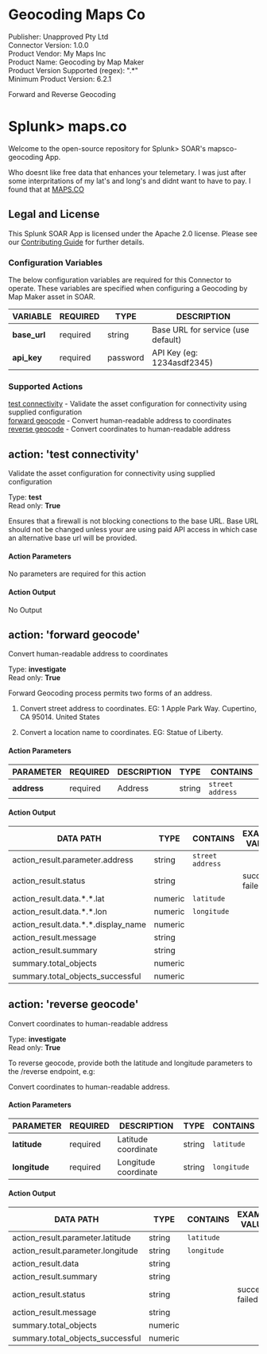 [comment]: # "Auto-generated SOAR connector documentation"
# Geocoding Maps Co

Publisher: Unapproved Pty Ltd  
Connector Version: 1.0.0  
Product Vendor: My Maps Inc  
Product Name: Geocoding by Map Maker  
Product Version Supported (regex): ".\*"  
Minimum Product Version: 6.2.1  

Forward and Reverse Geocoding

# Splunk> maps.co

Welcome to the open-source repository for Splunk> SOAR's mapsco-geocoding App.

Who doesnt like free data that enhances your telemetary. I was just after some interpritations of my lat's and long's and didnt want to have to pay. I found that at [MAPS.CO](https://geocode.maps.co) 

## Legal and License
This Splunk SOAR App is licensed under the Apache 2.0 license. Please see our [Contributing Guide](https://github.com/Splunk-SOAR-Apps/.github/blob/main/.github/CONTRIBUTING.md#legal-notice) for further details.


### Configuration Variables
The below configuration variables are required for this Connector to operate.  These variables are specified when configuring a Geocoding by Map Maker asset in SOAR.

VARIABLE | REQUIRED | TYPE | DESCRIPTION
-------- | -------- | ---- | -----------
**base_url** |  required  | string | Base URL for service (use default)
**api_key** |  required  | password | API Key (eg: 1234asdf2345)

### Supported Actions  
[test connectivity](#action-test-connectivity) - Validate the asset configuration for connectivity using supplied configuration  
[forward geocode](#action-forward-geocode) - Convert human-readable address to coordinates  
[reverse geocode](#action-reverse-geocode) - Convert coordinates to human-readable address  

## action: 'test connectivity'
Validate the asset configuration for connectivity using supplied configuration

Type: **test**  
Read only: **True**

Ensures that a firewall is not blocking conections to the base URL.
Base URL should not be changed unless your are using paid API access in which case an alternative base url will be provided.

#### Action Parameters
No parameters are required for this action

#### Action Output
No Output  

## action: 'forward geocode'
Convert human-readable address to coordinates

Type: **investigate**  
Read only: **True**

Forward Geocoding process permits two forms of an address.
1) Convert street address to coordinates.
EG: 1 Apple Park Way. Cupertino, CA 95014. United States

2) Convert a location name to coordinates.
EG: Statue of Liberty.

#### Action Parameters
PARAMETER | REQUIRED | DESCRIPTION | TYPE | CONTAINS
--------- | -------- | ----------- | ---- | --------
**address** |  required  | Address | string |  `street address` 

#### Action Output
DATA PATH | TYPE | CONTAINS | EXAMPLE VALUES
--------- | ---- | -------- | --------------
action_result.parameter.address | string |  `street address`  |  
action_result.status | string |  |   success  failed 
action_result.data.\*.\*.lat | numeric |  `latitude`  |  
action_result.data.\*.\*.lon | numeric |  `longitude`  |  
action_result.data.\*.\*.display_name | numeric |  |  
action_result.message | string |  |  
action_result.summary | string |  |  
summary.total_objects | numeric |  |  
summary.total_objects_successful | numeric |  |    

## action: 'reverse geocode'
Convert coordinates to human-readable address

Type: **investigate**  
Read only: **True**

To reverse geocode, provide both the latitude and longitude parameters to the /reverse endpoint, e.g:

Convert coordinates to human-readable address.

#### Action Parameters
PARAMETER | REQUIRED | DESCRIPTION | TYPE | CONTAINS
--------- | -------- | ----------- | ---- | --------
**latitude** |  required  | Latitude coordinate | string |  `latitude` 
**longitude** |  required  | Longitude coordinate | string |  `longitude` 

#### Action Output
DATA PATH | TYPE | CONTAINS | EXAMPLE VALUES
--------- | ---- | -------- | --------------
action_result.parameter.latitude | string |  `latitude`  |  
action_result.parameter.longitude | string |  `longitude`  |  
action_result.data | string |  |  
action_result.summary | string |  |  
action_result.status | string |  |   success  failed 
action_result.message | string |  |  
summary.total_objects | numeric |  |  
summary.total_objects_successful | numeric |  |  